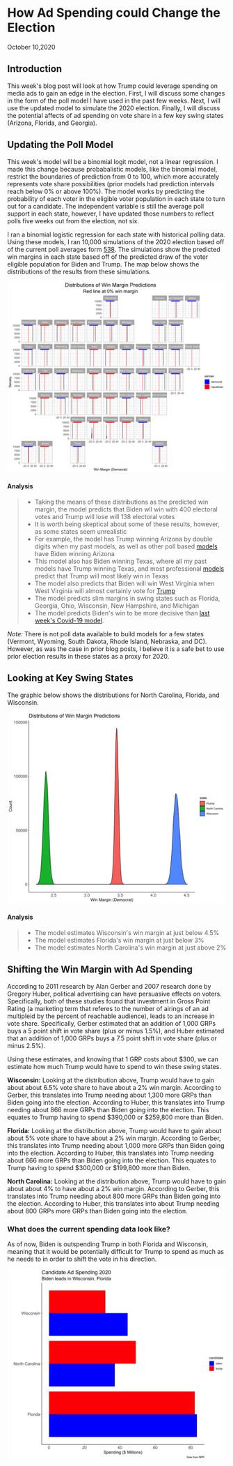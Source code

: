 # How Ad Spending could Change the Election
October 10,2020

## Introduction

This week's blog post will look at how Trump could leverage spending on media ads to gain an edge in the election.
First, I will discuss some changes in the form of the poll model I have used in the past few weeks. Next, I will
use the updated model to simulate the 2020 election. Finally, I will discuss the potential affects of ad spending on vote share in a few key swing states (Arizona, Florida, and Georgia). 

## Updating the Poll Model

This week's model will be a binomial logit model, not a linear regression. I made this change
because probabalistic models, like the binomial model, restrict the boundaries of prediction from 0 to 100, which more accurately represents vote share possibilities (prior models had 
prediction intervals reach below 0% or above 100%). The model works by predicting the probability of each voter in the eligible voter population in each state to turn out for a candidate. The independent variable is still the average poll support in each state, however, I have updated those numbers to reflect polls five weeks out from the election, not six. 

I ran a binomial logistic regression for each state with historical polling data. Using these models, I ran 10,000 simulations of the 2020 election based off of the current poll averages form [538](https://projects.fivethirtyeight.com/polls/president-general/). The simulations show the predicted win margins in each state based off of the predicted draw of the voter eligible population for Biden and Trump. The map below shows the distributions of the results from these simulations. 

![map](Gov1347-master/figures/poll_prob_model_dist.png)

#### Analysis
> - Taking the means of these distributions as the predicted win margin, the model
predicts that Biden wll win with 400 electoral votes and Trump will lose will 138 electoral votes
> - It is worth being skeptical about some of these results, however, as some states seem
unrealistic
> - For example, the model has Trump winning Arizona by double digits when my past models, as
well as other poll based [models](https://projects.fivethirtyeight.com/polls/president-general/arizona/) have Biden winning Arizona
> - This model also has Biden winning Texas, where all my past models have Trump winning Texas, and 
most professional [models](https://projects.economist.com/us-2020-forecast/president/texas) predict that Trump will most likely win in Texas
> - The model also predicts that Biden will win West Virginia when West Virginia will almost
certainly vote for [Trump](https://projects.economist.com/us-2020-forecast/president/west-virginia)
> - The model predicts slim margins in swing states such as Florida, Georgia, Ohio, Wisconsin, New Hampshire, and Michigan
> - The model predicts Biden's win to be more decisive than [last week's Covid-19 model](mod). 

*Note:* There is not poll data available to build models for a few states (Vermont, Wyoming, South Dakota, Rhode Island, Nebraska, and DC). However, as was the case in prior blog posts, I believe it is a safe bet to use prior election results in these states as a proxy for 2020. 


## Looking at Key Swing States

The graphic below shows the distributions for North Carolina, Florida, and Wisconsin. 

![img](Gov1347-master/figures/swing_binomial_preds.png)

#### Analysis
> - The model estimates Wisconsin's win margin at just below 4.5%
> - The model estimates Florida's win margin at just below 3%
> - The model estimates North Carolina's win margin at just above 2%

## Shifting the Win Margin with Ad Spending

According to 2011 research by Alan Gerber and 2007 research done by Gregory Huber,
political advertising can have persuasive effects on voters. Specifically, both 
of these studies found that investment in Gross Point Rating (a marketing term
that referes to the number of airings of an ad multipleid by the percent of reachable audience), leads to an increase in vote share. Specifically, Gerber estimated that 
an addition of 1,000 GRPs buys a 5 point shift in vote share (plus or minus 1.5%), and
Huber estimated that an addition of 1,000 GRPs buys a 7.5 point shift in vote share (plus
or minus 2.5%). 

Using these estimates, and knowing that 1 GRP costs about $300, we can estimate 
how much Trump would have to spend to win these swing states. 

**Wisconsin:** Looking at the distribution above, Trump would have to gain about about 6.5% vote share to have about a 2% win margin. According to Gerber, this translates into Trump needing about 1,300 more GRPs than Biden going into the election. According to Huber, this translates into Trump needing about 866 more GRPs than Biden going into the election. This equates to 
Trump having to spend $390,000 or $259,800 more than Biden. 

**Florida:** Looking at the distribution above, Trump would have to gain about about 5% vote share to have about a 2% win margin. According to Gerber, this translates into Trump
needing about 1,000 more GRPs than Biden going into the election. According to Huber, this translates into Trump needing about 666 more GRPs than Biden going into the election. This equates to Trump having to spend $300,000 or $199,800 more than Biden. 

**North Carolina:** Looking at the distribution above, Trump would have to gain about about 4%
to have about a 2% win margin. According to Gerber, this translates into Trump needing about 800 more GRPs than Biden going into the election. According to Huber, this translates into about Trump needing about 800 GRPs more GRPs than Biden going into the election. 

### What does the current spending data look like?
As of now, Biden is outspending Trump in both Florida and Wisconsin, meaning that it would be potentially difficult for Trump to spend as much as he needs to in order to shift the vote in his direction. 

![spending](Gov1347-master/figures/ad_spending_2020.png)



 
